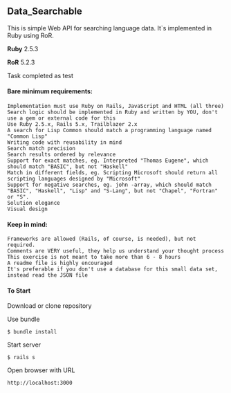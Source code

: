 ## Data_Searchable

This is simple Web API for searching language data. It`s implemented in Ruby using RoR.

**Ruby** 2.5.3

**RoR**  5.2.3

Task completed as test

#### Bare minimum requirements:
    Implementation must use Ruby on Rails, JavaScript and HTML (all three)
    Search logic should be implemented in Ruby and written by YOU, don't use a gem or external code for this
    Use Ruby 2.5.х, Rails 5.х, Trailblazer 2.х
    A search for Lisp Common should match a programming language named "Common Lisp"
    Writing code with reusability in mind
    Search match precision
    Search results ordered by relevance
    Support for exact matches, eg. Interpreted "Thomas Eugene", which should match "BASIC", but not "Haskell"
    Match in different fields, eg. Scripting Microsoft should return all scripting languages designed by "Microsoft"
    Support for negative searches, eg. john -array, which should match "BASIC", "Haskell", "Lisp" and "S-Lang", but not "Chapel", "Fortran" or "S".
    Solution elegance
    Visual design
    
#### Keep in mind:
    Frameworks are allowed (Rails, of course, is needed), but not required.
    Comments are VERY useful, they help us understand your thought process
    This exercise is not meant to take more than 6 - 8 hours
    A readme file is highly encouraged
    It's preferable if you don't use a database for this small data set, instead read the JSON file
    
#### To Start
Download or clone repository

Use bundle

```
$ bundle install
```

Start server

```
$ rails s
```

Open browser with URL

```
http://localhost:3000
```
